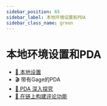```yaml
---
sidebar_position: 65
sidebar_label: 本地环境设置和PDA
sidebar_class_name: green
---
```


# 本地环境设置和PDA

-  [👀 本地设置](./setting-up-locally/README.md)
- 🎬 带有Gage的PDA
- [🧐 PDA 深入探究](./pda-deep-dive/README.md)
- [💬 在链上构建评论功能](./build-on-chain-comments/README.md)
